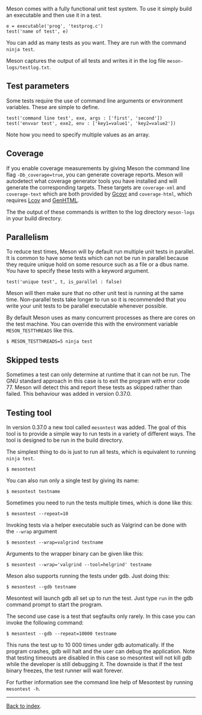 Meson comes with a fully functional unit test system. To use it simply build an executable and then use it in a test.

```meson
e = executable('prog', 'testprog.c')
test('name of test', e)
```

You can add as many tests as you want. They are run with the command `ninja test`.

Meson captures the output of all tests and writes it in the log file `meson-logs/testlog.txt`.

Test parameters
--

Some tests require the use of command line arguments or environment variables. These are simple to define.

```meson
test('command line test', exe, args : ['first', 'second'])
test('envvar test', exe2, env : ['key1=value1', 'key2=value2'])
```

Note how you need to specify multiple values as an array.

Coverage
--

If you enable coverage measurements by giving Meson the command line flag `-Db_coverage=true`, you can generate coverage reports. Meson will autodetect what coverage generator tools you have installed and will generate the corresponding targets. These targets are `coverage-xml` and `coverage-text` which are both provided by [Gcovr](https://software.sandia.gov/trac/fast/wiki/gcovr) and `coverage-html`, which requires [Lcov](http://ltp.sourceforge.net/coverage/lcov.php) and [GenHTML](http://linux.die.net/man/1/genhtml).

The the output of these commands is written to the log directory `meson-logs` in your build directory.

Parallelism
--

To reduce test times, Meson will by default run multiple unit tests in parallel. It is common to have some tests which can not be run in parallel because they require unique hold on some resource such as a file or a dbus name. You have to specify these tests with a keyword argument.

```meson
test('unique test', t, is_parallel : false)
```

Meson will then make sure that no other unit test is running at the same time. Non-parallel tests take longer to run so it is recommended that you write your unit tests to be parallel executable whenever possible.

By default Meson uses as many concurrent processes as there are cores on the test machine. You can override this with the environment variable `MESON_TESTTHREADS` like this.

```console
$ MESON_TESTTHREADS=5 ninja test
```

## Skipped tests

Sometimes a test can only determine at runtime that it can not be run. The GNU standard approach in this case is to exit the program with error code 77. Meson will detect this and report these tests as skipped rather than failed. This behaviour was added in version 0.37.0.

## Testing tool

In version 0.37.0 a new tool called `mesontest` was added. The goal of this tool is to provide a simple way to run tests in a variety of different ways. The tool is designed to be run in the build directory.

The simplest thing to do is just to run all tests, which is equivalent to running `ninja test`.

```console
$ mesontest
```

You can also run only a single test by giving its name:

```console
$ mesontest testname
```

Sometimes you need to run the tests multiple times, which is done like this:

```console
$ mesontest --repeat=10
```

Invoking tests via a helper executable such as Valgrind can be done with the `--wrap` argument

```console
$ mesontest --wrap=valgrind testname
```

Arguments to the wrapper binary can be given like this:

```console
$ mesontest --wrap='valgrind --tool=helgrind' testname
```

Meson also supports running the tests under gdb. Just doing this:

```console
$ mesontest --gdb testname
```

Mesontest will launch gdb all set up to run the test. Just type `run` in the gdb command prompt to start the program.

The second use case is a test that segfaults only rarely. In this case you can invoke the following command:

```console
$ mesontest --gdb --repeat=10000 testname
```

This runs the test up to 10 000 times under gdb automatically. If the program crashes, gdb will halt and the user can debug the application. Note that testing timeouts are disabled in this case so mesontest will not kill gdb while the developer is still debugging it. The downside is that if the test binary freezes, the test runner will wait forever.

For further information see the command line help of Mesontest by running `mesontest -h`.

---

[Back to index](Manual).
